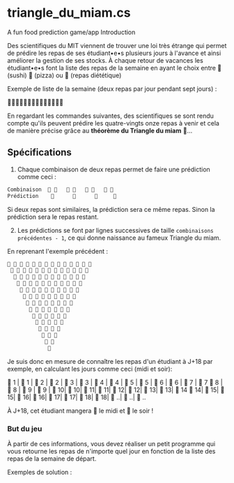 # triangle_du_miam.cs
A fun food prediction game/app
Introduction

Des scientifiques du MIT viennent de trouver une loi très étrange qui permet de prédire les repas de ses étudiant•e•s plusieurs jours à l'avance et ainsi améliorer la gestion de ses stocks.
À chaque retour de vacances les étudiant•e•s font la liste des repas de la semaine en ayant le choix entre 🍣 (sushi) 🍕 (pizza) ou 🥦 (repas diététique)

Exemple de liste de la semaine (deux repas par jour pendant sept jours) :

🍣🍣🍕🍣🍕🥦🍕🥦🍣🍣🍕🍕🥦🍣

En regardant les commandes suivantes, des scientifiques se sont rendu compte qu'ils peuvent prédire les quatre-vingts onze repas à venir et cela de manière précise grâce au **théorème du Triangle du miam** 👀...

## Spécifications

1.    Chaque combinaison de deux repas permet de faire une prédiction comme ceci :
```txt
Combinaison  🍣 🍣   🍣 🍕   🍣 🥦   🍕 🥦
Prédiction    🍣      🥦      🍕     🍣
```
Si deux repas sont similaires, la prédiction sera ce même repas. Sinon la prédiction sera le repas restant.

2.   Les prédictions se font par lignes successives de taille `combinaisons précédentes - 1`, ce qui donne naissance au fameux Triangle du miam.

En reprenant l'exemple précédent :
```txt
🍣 🍣 🍕 🍣 🍕 🥦 🍕 🥦 🍣 🍣 🍕 🍕 🥦 🍣
 🍣 🥦 🥦 🥦 🍣 🍣 🍣 🍕 🍣 🥦 🍕 🍣 🍕
  🍕 🥦 🥦 🍕 🍣 🍣 🥦 🥦 🍕 🍣 🥦 🥦
   🍣 🥦 🍣 🥦 🍣 🍕 🥦 🍣 🥦 🍕 🥦
    🍕 🍕 🍕 🍕 🥦 🍣 🍕 🍕 🍣 🍣
     🍕 🍕 🍕 🍣 🍕 🥦 🍕 🥦 🍣
      🍕 🍕 🥦 🥦 🍣 🍣 🍣 🍕
       🍕 🍣 🥦 🍕 🍣 🍣 🥦
        🥦 🍕 🍣 🥦 🍣 🍕
         🍣 🥦 🍕 🍕 🥦
          🍕 🍣 🍕 🍣
           🥦 🥦 🥦
            🥦 🥦
             🥦
```
Je suis donc en mesure de connaître les repas d'un étudiant à J+18 par exemple, en calculant les jours comme ceci (midi et soir):

🍣 1 | 🍣 1 | 🍕 2 | 🍣 2 | 🍕 3 | 🥦 3 | 🍕 4 | 🥦 4 | 🍣 5 | 🍣 5 | 🍕 6 | 🍕 6 | 🥦 7 | 🍣 7
 🍣 8 | 🥦 8 | 🥦 9 | 🥦 9 | 🍣 10| 🍣 10| 🍣 11| 🍕 11| 🍣 12| 🥦 12| 🍕 13| 🍣 13| 🍕 14
  🍕 14| 🥦 15| 🥦 15| 🍕 16| 🍣 16| 🍣 17| 🥦 17| 🥦 18| 🍕 18| 🍣 ..| 🥦 ..| 🥦 ..

À J+18, cet étudiant mangera 🥦 le midi et 🍕 le soir !

### But du jeu

À partir de ces informations, vous devez réaliser un petit programme qui vous retourne les repas de n'importe quel jour en fonction de la liste des repas de la semaine de départ.

Exemples de solution :


